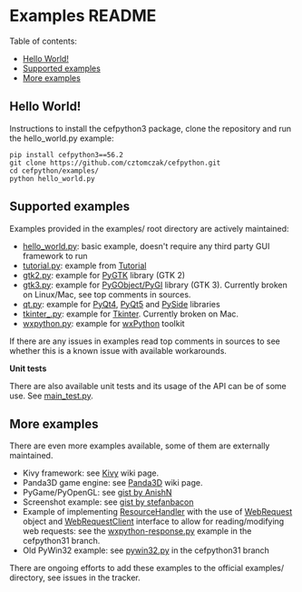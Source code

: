 # Examples README

Table of contents:
* [Hello World!](#hello-world)
* [Supported examples](#supported-examples)
* [More examples](#more-examples)

## Hello World!

Instructions to install the cefpython3 package, clone the repository
and run the hello_world.py example:

```
pip install cefpython3==56.2
git clone https://github.com/cztomczak/cefpython.git
cd cefpython/examples/
python hello_world.py
```


## Supported examples

Examples provided in the examples/ root directory are actively
maintained:

- [hello_world.py](hello_world.py): basic example, doesn't require any
  third party GUI framework to run
- [tutorial.py](tutorial.py): example from [Tutorial](../docs/Tutorial.md)
- [gtk2.py](gtk2.py): example for [PyGTK](http://www.pygtk.org/)
  library (GTK 2)
- [gtk3.py](gtk3.py): example for [PyGObject/PyGI](https://wiki.gnome.org/Projects/PyGObject)
  library (GTK 3). Currently broken on Linux/Mac, see top comments in sources.
- [qt.py](qt.py): example for [PyQt4](https://wiki.python.org/moin/PyQt4),
  [PyQt5](https://pypi.python.org/pypi/PyQt5)
  and [PySide](https://wiki.qt.io/PySide) libraries
- [tkinter_.py](tkinter_.py): example for [Tkinter](https://wiki.python.org/moin/TkInter).
  Currently broken on Mac.
- [wxpython.py](wxpython.py): example for [wxPython](https://wxpython.org/)
  toolkit

If there are any issues in examples read top comments in sources
to see whether this is a known issue with available workarounds.

**Unit tests**

There are also available unit tests and its usage of the API can
be of some use. See [main_test.py](../unittests/main_test.py).


## More examples

There are even more examples available, some of them are externally
maintained. 

- Kivy framework:
  see [Kivy](https://github.com/cztomczak/cefpython/wiki/Kivy) wiki page.
- Panda3D game engine:
  see [Panda3D](https://github.com/cztomczak/cefpython/wiki/Panda3D) wiki page.
- PyGame/PyOpenGL:
  see [gist by AnishN](https://gist.github.com/AnishN/aa3bb27fc9d69319955ed9a8973cd40f)
- Screenshot example:
  see [gist by stefanbacon](https://gist.github.com/stefanbacon/7b1571d57aee54aa9f8e9021b4848d06)
- Example of implementing [ResourceHandler](../api/ResourceHandler.md)
  with the use of [WebRequest](../api/WebRequest.md) object and
  [WebRequestClient](../api/WebRequestClient.md) interface to allow
  for reading/modifying web requests: see the [wxpython-response.py](https://github.com/cztomczak/cefpython/blob/cefpython31/cefpython/cef3/linux/binaries_64bit/wxpython-response.py)
  example in the cefpython31 branch.
- Old PyWin32 example:
  see [pywin32.py](https://github.com/cztomczak/cefpython/blob/cefpython31/cefpython/cef3/windows/binaries_32bit/pywin32.py)
  in the cefpython31 branch

There are ongoing efforts to add these examples to the official examples/
directory, see issues in the tracker.

